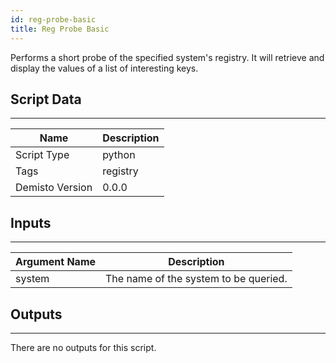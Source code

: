 ```yaml
---
id: reg-probe-basic
title: Reg Probe Basic
---
```


Performs a short probe of the specified system's registry. It will retrieve and display the values of a list of interesting keys. 
## Script Data
---

| **Name** | **Description** |
| --- | --- |
| Script Type | python |
| Tags | registry |
| Demisto Version | 0.0.0 |

## Inputs
---

| **Argument Name** | **Description** |
| --- | --- |
| system | The name of the system to be queried. |

## Outputs
---
There are no outputs for this script.
